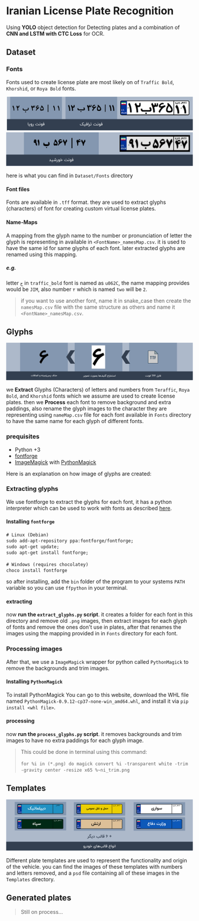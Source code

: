 # Iranian License Plate Recognition

Using **YOLO** object detection for Detecting plates and a combination of **CNN and LSTM with CTC Loss** for OCR.

## Dataset

### Fonts

Fonts used to create license plate are most likely on of `Traffic Bold`, `Khorshid`, or `Roya Bold` fonts.

![](Assets/license_plate_fonts1.png)
![](Assets/license_plate_fonts2.png)

here is what you can find in `Dataset/Fonts` directory

#### Font files

Fonts are available in `.tff` format. they are used to extract glyphs (characters) of font for creating custom virtual license plates.

#### Name-Maps

A mapping from the glyph name to the number or pronunciation of letter the glyph is representing in available in `<FontName>_namesMap.csv`. it is used to have the same id for same glyphs of each font. later extracted glyphs are renamed using this mapping.

##### e.g.

letter `ج` in `traffic_bold` font is named as `u062C`, the name mapping provides would be `JIM`, also number `۲` which is named `two` will be `2`.

> if you want to use another font, name it in snake_case then create the `namesMap.csv` file with the same structure as others and name it `<FontName>_namesMap.csv`.

## Glyphs

![](Assets/extracting_and_processing_glyphs.png)

we **Extract** Glyphs (Characters) of letters and numbers from `Teraffic`, `Roya Bold`, and `Khorshid` fonts which we assume are used to create license plates. then we **Process** each font to remove background and extra paddings, also rename the glyph images to the character they are representing using `nameMap.csv` file for each font available in `Fonts` directory to have the same name for each glyph of different fonts.

### prequisites

- Python +3
- [fontforge](https://github.com/fontforge/fontforge)
- [ImageMagick](https://github.com/ImageMagick/ImageMagick) with  [PythonMagick](https://github.com/ImageMagick/PythonMagick)

Here is an explanation on how image of glyphs are created:

### Extracting glyphs

We use fontforge to extract the glyphs for each font, it has a python interpreter which can be used to work with fonts as described [here](http://fontforge.github.io/en-US/documentation/scripting/python/#Glyph).

#### Installing `fontforge`

```shell
# Linux (Debian)
sudo add-apt-repository ppa:fontforge/fontforge;
sudo apt-get update;
sudo apt-get install fontforge;

# Windows (requires chocolatey)
choco install fontforge
```

so after installing, add the `bin` folder of the program to your systems `PATH` variable so you can use `ffpython` in your terminal.

#### extracting

now **run the `extract_glyphs.py` script**. it creates a folder for each font in this directory and remove old `.png` images, then extract images for each glyph of fonts and remove the ones don't use in plates, after that renames the images using the mapping provided in in `Fonts` directory for each font.

### Processing images

After that, we use a `ImageMagick` wrapper for python called `PythonMagick` to remove the backgrounds and trim images.

#### Installing `PythonMagick`

To install PythonMagick You can go to this website, download the WHL file named `PythonMagick-0.9.12-cp37-none-win_amd64.whl`, and install it via `pip install <whl file>`.

#### processing

now **run the `process_glyphs.py` script**. it removes backgrounds and trim images to have no extra paddings for each glyph image.

> This could be done in terminal using this command:
> 
> `for %i in (*.png) do magick convert %i -transparent white -trim -gravity center -resize x65 %~ni_trim.png`


## Templates

![](Assets/plate_templates.png)

Different plate templates are used to represent the functionality and origin of the vehicle. you can find the images of these templates with numbers and letters removed, and a `psd` file containing all of these images in the `Templates` directory.

## Generated plates

> Still on process...